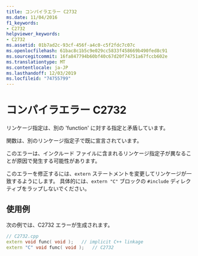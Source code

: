 ```yaml
---
title: コンパイラエラー C2732
ms.date: 11/04/2016
f1_keywords:
- C2732
helpviewer_keywords:
- C2732
ms.assetid: 01b7ad2c-93cf-456f-a4c0-c5f2fdc7c07c
ms.openlocfilehash: 61bac8c1b5c9e029cc5833f458669b490fed8c91
ms.sourcegitcommit: 16fa847794b60bf40c67d20f74751a67fccb602e
ms.translationtype: MT
ms.contentlocale: ja-JP
ms.lasthandoff: 12/03/2019
ms.locfileid: "74755799"
---
```

# <a name="compiler-error-c2732"></a>コンパイラエラー C2732

リンケージ指定は、別の 'function' に対する指定と矛盾しています。

関数は、別のリンケージ指定子で既に宣言されています。

このエラーは、インクルード ファイルに含まれるリンケージ指定子が異なることが原因で発生する可能性があります。

このエラーを修正するには、`extern` ステートメントを変更してリンケージが一致するようにします。 具体的には、`extern "C"` ブロックの `#include` ディレクティブをラップしないでください。

## <a name="example"></a>使用例

次の例では、C2732 エラーが生成されます。

```cpp
// C2732.cpp
extern void func( void );   // implicit C++ linkage
extern "C" void func( void );   // C2732
```

